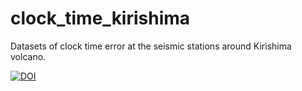 # clock_time_kirishima

Datasets of clock time error at the seismic stations around Kirishima volcano.

[![DOI](https://zenodo.org/badge/612032592.svg)](https://zenodo.org/badge/latestdoi/612032592)
